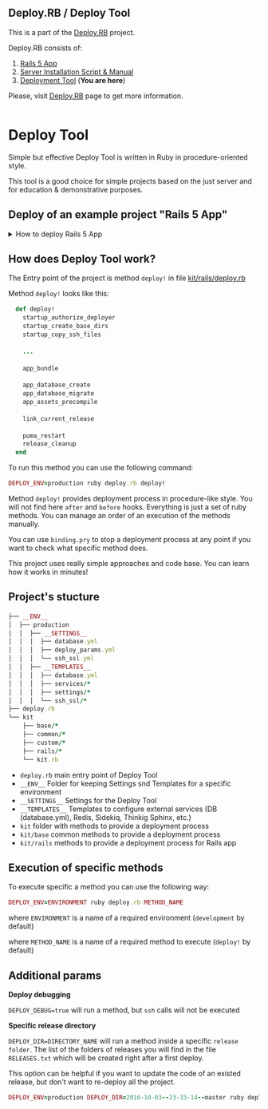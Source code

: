 ## Deploy.RB / Deploy Tool

This is a part of the [Deploy.RB](https://deployrb.github.io/) project.

Deploy.RB consists of:

1. [Rails 5 App](https://github.com/DeployRB/Rails5App)
2. [Server Installation Script & Manual](https://github.com/DeployRB/SetupServer)
3. [Deployment Tool](https://github.com/DeployRB/DeployTool) (**You are here**)

Please, visit [Deploy.RB](https://deployrb.github.io/) page to get more information.

```
```

# Deploy Tool

Simple but effective Deploy Tool is written in Ruby in procedure-oriented style.

This tool is a good choice for simple projects based on the just server and for education & demonstrative purposes.

## Deploy of an example project "Rails 5 App"

<details>
  <summary>How to deploy Rails 5 App</summary>

### 1. Clone the Deploy Tool and install gems

```sh
git clone https://github.com/DeployRB/DeployTool.git
cd DeployTool

gem install bundler
bundle install
```

### 2. Copy templates & config files

```sh
cp -Rv __ENV__/production.example __ENV__/production
```

### 3. Set up access parameters in `server_access.yml` config file

EDIT: `__ENV__/production/__SETTINGS__/server_access.yml`

### 4. Check and Edit important templates & config files

EDIT: `__ENV__/production/__SETTINGS__/database.yml`

EDIT: `__ENV__/production/__SETTINGS__/deploy_params.yml`

EDIT: `__ENV__/production/__TEMPLATES__/settings/app.yml`

### 5. Deploy!

```sh
DEPLOY_ENV=production ruby deploy.rb
```
### 6. Edit `NginX` config file

Run command. This command will show you an address of `NginX` config files

```sh
DEPLOY_ENV=production ruby deploy.rb nginx_info
```

Go to the server and edit:

```sh
ssh root@257.123.45.67

edit /etc/nginx/nginx.conf
```

Add the line with `include PATH/TO/NGINX/CONFIG`

<details>
  <summary>See example image</summary>
  ![pic](docs/images/5.png)
</details>

Save and Exit

### 7. Restart NginX

```sh
DEPLOY_ENV=production ruby deploy.rb nginx_restart
```

### 8. Run `rake` task on the server

```sh
DEPLOY_ENV=production ruby deploy.rb rake_task

db:seed
```

### 9. Visit the App by IP or Domain name

<details>
  <summary>See example image</summary>
  ![pic](docs/images/8.png)
</details>

</details>

## How does Deploy Tool work?

The Entry point of the project is method `deploy!` in file [kit/rails/deploy.rb](kit/rails/deploy.rb)

Method `deploy!` looks like this:

```ruby
  def deploy!
    startup_authorize_deployer
    startup_create_base_dirs
    startup_copy_ssh_files

    ...

    app_bundle

    app_database_create
    app_database_migrate
    app_assets_precompile

    link_current_release

    puma_restart
    release_cleanup
  end
```

To run this method you can use the following command:

```ruby
DEPLOY_ENV=production ruby deploy.rb deploy!
```

Method `deploy!` provides deployment process in procedure-like style. You will not find here `after` and `before` hooks. Everything is just a set of ruby methods. You can manage an order of an execution of the methods manually.

You can use `binding.pry` to stop a deployment process at any point if you want to check what specific method does.

This project uses really simple approaches and code base. You can learn how it works in minutes!

## Project's stucture

```ruby
├── __ENV__
│  ├── production
│  │  ├── __SETTINGS__
│  │  │  ├── database.yml
│  │  │  ├── deploy_params.yml
│  │  │  └── ssh_ssl.yml
│  │  ├── __TEMPLATES__
│  │  │  ├── database.yml
│  │  │  ├── services/*
│  │  │  ├── settings/*
│  │  │  └── ssh_ssl/*
├── deploy.rb
└── kit
    ├── base/*
    ├── common/*
    ├── custom/*
    ├── rails/*
    └── kit.rb
```

* `deploy.rb` main entry point of Deploy Tool
* `__ENV__` Folder for keeping Settings snd Templates for a specific environment
* `__SETTINGS__` Settings for the Deploy Tool
* `__TEMPLATES__` Templates to configure external services (DB (database.yml), Redis, Sidekiq, Thinkig Sphinx, etc.)
* `kit` folder with methods to provide a deployment process
* `kit/base` common methods to provide a deployment process
* `kit/rails` methods to provide a deployment process for Rails app

## Execution of specific methods

To execute specific a method you can use the following way:

```ruby
DEPLOY_ENV=ENVIRONMENT ruby deploy.rb METHOD_NAME
```

where `ENVIRONMENT` is a name of a required environment (`development` by default)

where `METHOD_NAME` is a name of a required method to execute (`deploy!` by default)

## Additional params

**Deploy debugging**

`DEPLOY_DEBUG=true` will run a method, but `ssh` calls will not be executed

**Specific release directory**

`DEPLOY_DIR=DIRECTORY_NAME` will run a method inside a specific `release folder`. The list of the folders of releases you will find in the file `RELEASES.txt` which will be created right after a first deploy.

This option can be helpful if you want to update the code of an existed release, but don't want to re-deploy all the project.

```ruby
DEPLOY_ENV=production DEPLOY_DIR=2016-10-03--23-33-14--master ruby deploy.rb deploy_backend_changes!
```
